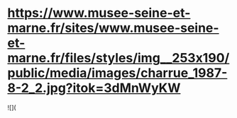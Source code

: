 # https://www.musee-seine-et-marne.fr/sites/www.musee-seine-et-marne.fr/files/styles/img__253x190/public/media/images/charrue_1987-8-2_2.jpg?itok=3dMnWyKW

![](

